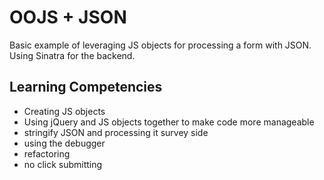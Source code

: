 # OOJS + JSON
Basic example of leveraging JS objects for processing a form with JSON. Using Sinatra for the backend.

## Learning Competencies
- Creating JS objects 
- Using jQuery and JS objects together to make code more manageable
- stringify JSON and processing it survey side
- using the debugger
- refactoring
- no click submitting